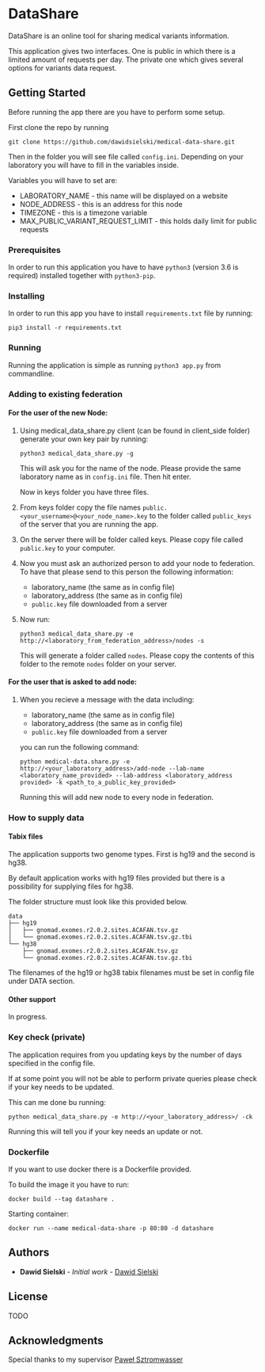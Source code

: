 # DataShare

DataShare is an online tool for sharing medical variants information.

This application gives two interfaces. One is public in which there is a limited amount of requests per day.
The private one which gives several options for variants data request.

## Getting Started

Before running the app there are you have to perform some setup.

First clone the repo by running
 ```
 git clone https://github.com/dawidsielski/medical-data-share.git
 ```
Then in the folder you will see file called `config.ini`. 
Depending on your laboratory you will have to fill in the variables inside.

Variables you will have to set are:
* LABORATORY_NAME - this name will be displayed on a website
* NODE_ADDRESS - this is an address for this node
* TIMEZONE - this is a timezone variable
* MAX_PUBLIC_VARIANT_REQUEST_LIMIT - this holds daily limit for public requests

### Prerequisites

In order to run this application you have to have `python3` (version 3.6 is required) installed together with `python3-pip`.

### Installing

In order to run this app you have to install `requirements.txt` file by running:
```
pip3 install -r requirements.txt
```

### Running

Running the application is simple as running `python3 app.py` from commandline.

### Adding to existing federation

#### For the user of the new Node:
1. Using medical_data_share.py client (can be found in client_side folder) generate your own key pair by running:
   ```
   python3 medical_data_share.py -g
   ```
   This will ask you for the name of the node. Please provide the same laboratory name as in `config.ini` file. Then hit enter.

   Now in keys folder you have three files.

2. From keys folder copy the file names `public.<your_username>@<your_node_name>.key` to the folder called `public_keys` of the server that you are running the app.

3. On the server there will be folder called keys. Please copy file called `public.key` to your computer.

4. Now you must ask an authorized person to add your node to federation. To have that please send to this person the following information:
    * laboratory_name (the same as in config file)
    * laboratory_address (the same as in config file)
    * `public.key` file downloaded from a server

5. Now run:
   ```
   python3 medical_data_share.py -e http://<laboratory_from_federation_address>/nodes -s
   ```

   This will generate a folder called `nodes`. Please copy the contents of this folder to the remote `nodes` folder on your server.


#### For the user that is asked to add node:
1. When you recieve a message with the data including:
   * laboratory_name (the same as in config file)
   * laboratory_address (the same as in config file)
   * `public.key` file downloaded from a server
   
   you can run the following command:
   ```
   python medical-data.share.py -e http://<your_laboratory_address>/add-node --lab-name <laboratory_name_provided> --lab-address <laboratory_address provided> -k <path_to_a_public_key_provided>
   ```
   Running this will add new node to every node in federation.

### How to supply data

#### Tabix files
The application supports two genome types. First is hg19 and the second is hg38.

By default application works with hg19 files provided but there is a possibility for supplying files for hg38.

The folder structure must look like this provided below. 

```
data
├── hg19
│   ├── gnomad.exomes.r2.0.2.sites.ACAFAN.tsv.gz
│   └── gnomad.exomes.r2.0.2.sites.ACAFAN.tsv.gz.tbi
└── hg38
    ├── gnomad.exomes.r2.0.2.sites.ACAFAN.tsv.gz
    └── gnomad.exomes.r2.0.2.sites.ACAFAN.tsv.gz.tbi
```

The filenames of the hg19 or hg38 tabix filenames must be set in config file under DATA section.

#### Other support
In progress.

### Key check (private)

The application requires from you updating keys by the number of days specified in the config file.

If at some point you will not be able to perform private queries please check if your key needs to be updated.

This can me done bu running:
```
python medical_data_share.py -e http://<your_laboratory_address>/ -ck
```
Running this will tell you if your key needs an update or not.



### Dockerfile

If you want to use docker there is a Dockerfile provided.

To build the image it you have to run:
```
docker build --tag datashare .
```

Starting container:
```
docker run --name medical-data-share -p 80:80 -d datashare
```

## Authors

* **Dawid Sielski** - *Initial work* - [Dawid Sielski](https://github.com/dawidsielski)

## License

TODO

## Acknowledgments

Special thanks to my supervisor [Paweł Sztromwasser](https://github.com/seru71)